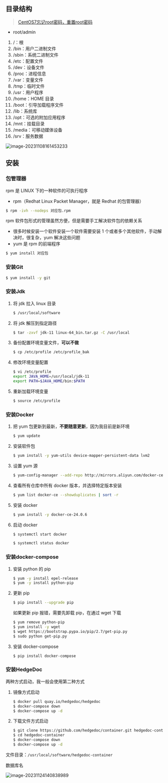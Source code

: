## 目录结构

> [CentOS7忘记root密码，重置root密码](https://blog.csdn.net/gnail_oug/article/details/94721777)

- root/admin

1. /：根
2. /bin：用户二进制文件
3. /sbin：系统二进制文件
4. /etc：配置文件
5. /dev：设备文件
6. /proc：进程信息
7. /var：变量文件
8. /tmp：临时文件
9. /usr：用户程序
10. /home：HOME 目录
11. /boot：引导加载程序文件
12. /lib：系统库
13. /opt：可选的附加应用程序
14. /mnt：挂载目录
15. /media：可移动媒体设备
16. /srv：服务数据

![image-20231108161453233](https://gitee.com/lilyn/pic/raw/master/lagoulearn-img/image-20231108161453233.png)

## 安装

### 包管理器

rpm 是 LINUX 下的一种软件的可执行程序

- rpm（Redhat Linux Packet Manager，就是 Redhat 的包管理器）

```bash
$ rpm -ivh --nodeps 对应包.rpm
```

rpm 软件包形式的管理虽然方便，但是需要手工解决软件包的依赖关系

- 很多时候安装一个软件安装一个软件需要安装 1 个或者多个其他软件，手动解决时，很复杂，yum 解决这些问题
- yum 是 rpm 的前端程序

```bash
$ yum install 对应包
```

### 安装Git

```bash
$ yum install -y git
```

### 安装Jdk

1. 将 jdk 拉入 linux 目录

    ```bash
    $ /usr/local/software
    ```

2. 将 jdk 解压到指定路径

    ```bash
    $ tar -zxvf jdk-11 linux-64_bin.tar.gz -C /usr/local
    ```

3. 备份配置环境变量文件，**可以不做**

    ```bash
    $ cp /etc/profile /etc/profile_bak
    ```

4. 修改环境变量配置

    ```bash
    $ vi /etc/profile
    export JAVA_HOME=/usr/local/jdk-11
    export PATH=$JAVA_HOME/bin:$PATH
    ```

5. 重新加载环境变量

    ```bash
    $ source /etc/profile
    ```

### 安装Docker

1. 把 yum 包更新到最新，**不要随意更新**，因为我目前是新环境

   ```bash
   $ yum update
   ```

2. 安装软件包

   ```bash
   $ yum install -y yum-utils device-mapper-persistent-data lvm2
   ```

3. 设置 yum 源

   ```bash
   $ yum-config-manager --add-repo http://mirrors.aliyun.com/docker-ce/linux/centos/docker-ce.repo
   ```

4. 查看所有仓库中所有 docker 版本，并选择特定版本安装

   ```bash
   $ yum list docker-ce --showduplicates | sort -r
   ```

5. 安装 docker

   ```bash
   $ yum install -y docker-ce-24.0.6
   ```

6. 启动 docker

   ```bash
   $ systemctl start docker
   
   $ systemctl status docker
   ```

### 安装docker-compose

1. 安装 python 的 pip

    ```bash
    $ yum -y install epel-release
    $ yum -y install python-pip
    ```

2. 更新 pip

    ```bash
    $ pip install --upgrade pip
    ```

	如果更新 pip 报错，需要先卸载 pip，在通过 wget 下载

    ```bash
    $ yum remove python-pip
    $ yum install -y wget
    $ wget https://bootstrap.pypa.io/pip/2.7/get-pip.py
    $ sudo python get-pip.py
    ```

3. 安装 docker-compose

    ```bash
    $ pip install docker-compose 
    ```

### 安装HedgeDoc

两种方式启动，我一般会使用第二种方式

1. 镜像方式启动

   ```bash
   $ docker pull quay.io/hedgedoc/hedgedoc
   $ docker-compose down
   $ docker-compose up -d
   ```

2. 下载文件方式启动

   ```bash
   $ git clone https://github.com/hedgedoc/container.git hedgedoc-container
   $ cd hedgedoc-container
   $ docker-compose down
   $ docker-compose up -d
   ```

文件目录：`/usr/local/software/hedgedoc-container`

数据库名

![image-20231124140838989](https://gitee.com/lilyn/pic/raw/master/lagoulearn-img/image-20231124140838989.png)

